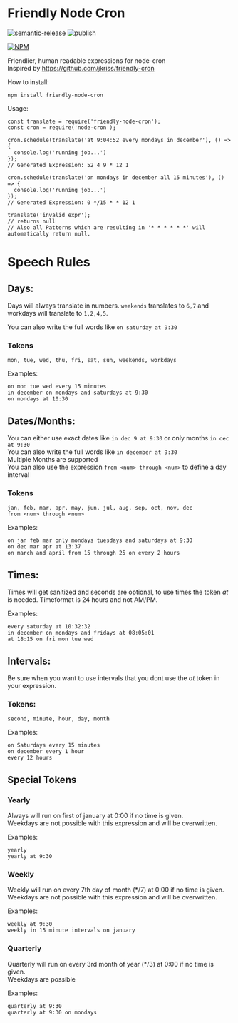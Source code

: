 # Friendly Node Cron

[![semantic-release](https://img.shields.io/badge/%20%20%F0%9F%93%A6%F0%9F%9A%80-semantic--release-e10079.svg)](https://github.com/semantic-release/semantic-release) ![publish](https://github.com/FreaKzero/friendly-node-cron/actions/workflows/publish.yml/badge.svg)

[![NPM](https://nodei.co/npm/friendly-node-cron.png)](https://nodei.co/npm/friendly-node-cron/)

Friendlier, human readable expressions for node-cron  
Inspired by https://github.com/jkriss/friendly-cron

How to install:

```
npm install friendly-node-cron
```

Usage:

```
const translate = require('friendly-node-cron');
const cron = require('node-cron');

cron.schedule(translate('at 9:04:52 every mondays in december'), () => {
  console.log('running job...')
});
// Generated Expression: 52 4 9 * 12 1

cron.schedule(translate('on mondays in december all 15 minutes'), () => {
  console.log('running job...')
});
// Generated Expression: 0 */15 * * 12 1

translate('invalid expr');
// returns null
// Also all Patterns which are resulting in '* * * * * *' will automatically return null.
```

# Speech Rules

## Days:

Days will always translate in numbers. `weekends` translates to `6,7` and workdays will translate to `1,2,4,5`.

You can also write the full words like `on saturday at 9:30`

### Tokens

`mon, tue, wed, thu, fri, sat, sun, weekends, workdays`

Examples:

```
on mon tue wed every 15 minutes
in december on mondays and saturdays at 9:30
on mondays at 10:30
```

## Dates/Months:

You can either use exact dates like `in dec 9 at 9:30` or only months `in dec at 9:30`  
You can also write the full words like `in december at 9:30`  
Multiple Months are supported  
You can also use the expression `from <num> through <num>` to define a day interval

### Tokens

`jan, feb, mar, apr, may, jun, jul, aug, sep, oct, nov, dec`  
`from <num> through <num>`

Examples:

```
on jan feb mar only mondays tuesdays and saturdays at 9:30
on dec mar apr at 13:37
on march and april from 15 through 25 on every 2 hours
```

## Times:

Times will get sanitized and seconds are optional, to use times the token _at_ is needed. Timeformat is 24 hours and not AM/PM.

Examples:

```
every saturday at 10:32:32
in december on mondays and fridays at 08:05:01
at 18:15 on fri mon tue wed
```

## Intervals:

Be sure when you want to use intervals that you dont use the _at_ token in your expression.

### Tokens:

`second, minute, hour, day, month`

Examples:

```
on Saturdays every 15 minutes
on december every 1 hour
every 12 hours
```

## Special Tokens

### Yearly

Always will run on first of january at 0:00 if no time is given.  
Weekdays are not possible with this expression and will be overwritten.

Examples:

```
yearly
yearly at 9:30
```

### Weekly

Weekly will run on every 7th day of month (\*/7) at 0:00 if no time is given.  
Weekdays are not possible with this expression and will be overwritten.

Examples:

```
weekly at 9:30
weekly in 15 minute intervals on january
```

### Quarterly

Quarterly will run on every 3rd month of year (\*/3) at 0:00 if no time is given.  
Weekdays are possible

Examples:

```
quarterly at 9:30
quarterly at 9:30 on mondays
```
